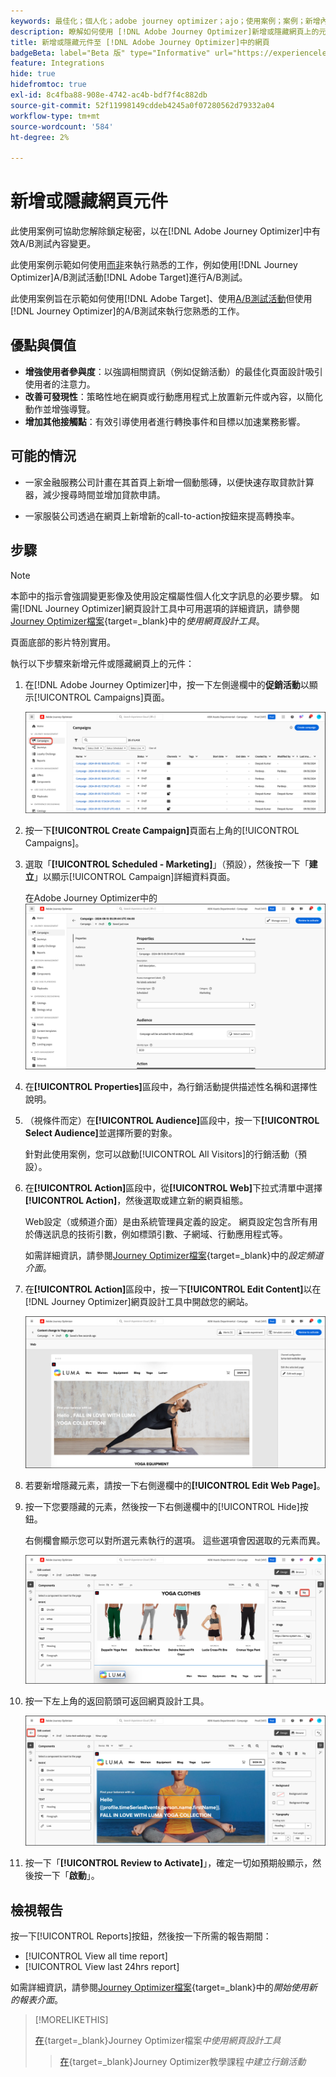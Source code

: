 ```yaml
---
keywords: 最佳化；個人化；adobe journey optimizer；ajo；使用案例；案例；新增內容；隱藏內容；新增元件；隱藏元件
description: 瞭解如何使用 [!DNL Adobe Journey Optimizer]新增或隱藏網頁上的元件。
title: 新增或隱藏元件至 [!DNL Adobe Journey Optimizer]中的網頁
badgeBeta: label="Beta 版" type="Informative" url="https://experienceleague.adobe.com/docs/target/using/introduction/intro.html#beta newtab=true" tooltip=" [!DNL Adobe Target] 有哪些 Beta 版功能。"
feature: Integrations
hide: true
hidefromtoc: true
exl-id: 8c4fba88-908e-4742-ac4b-bdf7f4c882db
source-git-commit: 52f11998149cddeb4245a0f07280562d79332a04
workflow-type: tm+mt
source-wordcount: '584'
ht-degree: 2%

---
```


# 新增或隱藏網頁元件

此使用案例可協助您解除鎖定秘密，以在[!DNL Adobe Journey Optimizer]中有效A/B測試內容變更。

此使用案例示範如何使用[而非](/help/main/c-activities/t-test-ab/test-ab.md)來執行熟悉的工作，例如使用[!DNL Journey Optimizer]A/B測試活動[!DNL Adobe Target]進行A/B測試。

此使用案例旨在示範如何使用[!DNL Adobe Target]、使用[A/B測試活動](/help/main/c-activities/t-test-ab/test-ab.md)但使用[!DNL Journey Optimizer]的A/B測試來執行您熟悉的工作。

## 優點與價值

* **增強使用者參與度**：以強調相關資訊（例如促銷活動）的最佳化頁面設計吸引使用者的注意力。
* **改善可發現性**：策略性地在網頁或行動應用程式上放置新元件或內容，以簡化動作並增強導覽。
* **增加其他接觸點**：有效引導使用者進行轉換事件和目標以加速業務影響。

## 可能的情況

* 一家金融服務公司計畫在其首頁上新增一個動態磚，以便快速存取貸款計算器，減少搜尋時間並增加貸款申請。

* 一家服裝公司透過在網頁上新增新的call-to-action按鈕來提高轉換率。

## 步驟

>[!NOTE]
>
>本節中的指示會強調變更影像及使用設定檔屬性個人化文字訊息的必要步驟。 如需[!DNL Journey Optimizer]網頁設計工具中可用選項的詳細資訊，請參閱[Journey Optimizer檔案](https://experienceleague.adobe.com/en/docs/journey-optimizer/using/channels/web/author-web-pages/web-visual-editor){target=_blank}中的&#x200B;*使用網頁設計工具*。
>
>頁面底部的影片特別實用。

執行以下步驟來新增元件或隱藏網頁上的元件：

1. 在[!DNL Adobe Journey Optimizer]中，按一下左側邊欄中的&#x200B;**促銷活動**&#x200B;以顯示[!UICONTROL Campaigns]頁面。

   ![醒目提示「行銷活動」索引標籤的Adobe Journey Optimizer登陸頁面。](/help/main/c-integrating-target-with-mac/ajo/assets/ajo-landing-page.png)

1. 按一下&#x200B;**[!UICONTROL Create Campaign]**&#x200B;頁面右上角的[!UICONTROL Campaigns]。

1. 選取「**[!UICONTROL Scheduled - Marketing]**」（預設），然後按一下「**建立**」以顯示[!UICONTROL Campaign]詳細資料頁面。

   在Adobe Journey Optimizer中的![行銷活動詳細資訊頁面](/help/main/c-integrating-target-with-mac/ajo/assets/campaign-details.png)

1. 在&#x200B;**[!UICONTROL Properties]**&#x200B;區段中，為行銷活動提供描述性名稱和選擇性說明。

1. （視條件而定）在&#x200B;**[!UICONTROL Audience]**&#x200B;區段中，按一下&#x200B;**[!UICONTROL Select Audience]**&#x200B;並選擇所要的對象。

   針對此使用案例，您可以啟動[!UICONTROL All Visitors]的行銷活動（預設）。

1. 在&#x200B;**[!UICONTROL Action]**&#x200B;區段中，從&#x200B;**[!UICONTROL Web]**&#x200B;下拉式清單中選擇&#x200B;**[!UICONTROL Action]**，然後選取或建立新的網頁組態。

   Web設定（或頻道介面）是由系統管理員定義的設定。 網頁設定包含所有用於傳送訊息的技術引數，例如標頭引數、子網域、行動應用程式等。

   如需詳細資訊，請參閱[Journey Optimizer檔案](https://experienceleague.adobe.com/en/docs/journey-optimizer/using/configuration/channel-surfaces#set-up-channel-surfaces){target=_blank}中的&#x200B;*設定頻道介面*。

1. 在&#x200B;**[!UICONTROL Action]**&#x200B;區段中，按一下&#x200B;**[!UICONTROL Edit Content]**&#x200B;以在[!DNL Journey Optimizer]網頁設計工具中開啟您的網站。

   ![LUMA網站上的瑜伽登陸頁面](/help/main/c-integrating-target-with-mac/ajo/assets/luma-yoga-landing.png)

1. 若要新增隱藏元素，請按一下右側邊欄中的&#x200B;**[!UICONTROL Edit Web Page]**。

1. 按一下您要隱藏的元素，然後按一下右側邊欄中的[!UICONTROL Hide]按鈕。

   右側欄會顯示您可以對所選元素執行的選項。 這些選項會因選取的元素而異。

   ![隱藏元素按鈕](/help/main/c-integrating-target-with-mac/ajo/assets/hide-element.png)

1. 按一下左上角的返回箭頭可返回網頁設計工具。

   ![後退箭號](/help/main/c-integrating-target-with-mac/ajo/assets/back-arrow.png)

1. 按一下「**[!UICONTROL Review to Activate]**」，確定一切如預期般顯示，然後按一下「**啟動**」。

## 檢視報告

按一下[!UICONTROL Reports]按鈕，然後按一下所需的報告期間：

* [!UICONTROL View all time report]
* [!UICONTROL View last 24hrs report]

如需詳細資訊，請參閱[Journey Optimizer檔案](https://experienceleague.adobe.com/en/docs/journey-optimizer/using/channel-report/report-gs-cja){target=_blank}中的&#x200B;*開始使用新的報表介面*。

>[!MORELIKETHIS]
>
>[在](https://experienceleague.adobe.com/en/docs/journey-optimizer/using/channels/web/author-web-pages/web-visual-editor){target=_blank}Journey Optimizer檔案&#x200B;*中使用網頁設計工具*
>>[在](https://experienceleague.adobe.com/en/docs/journey-optimizer-learn/tutorials/create-campaigns/create-a-campaign){target=_blank}Journey Optimizer教學課程&#x200B;*中建立行銷活動*
